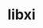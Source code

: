 ---
title: "libxi"
layout: cache
categories: [package, develop]
meta: {"compilers": ["gcc@=11.4.0", "oneapi@=2024.2.1"], "num_specs": 13, "num_specs_by_stack": {"e4s": 8, "e4s-oneapi": 5, "root": 13}, "oss": ["ubuntu22.04"], "platforms": ["linux"], "stacks": ["e4s", "e4s-oneapi", "root"], "targets": ["x86_64_v3"], "versions": ["1.7.10"]}
spec_details: [{"compiler": "oneapi@=2024.2.1", "hash": "34lhllrsdz2groi4nwnozsqedqybpnva", "os": "ubuntu22.04", "platform": "linux", "size": "-", "stacks": ["e4s-oneapi", "root"], "target": "x86_64_v3", "variants": ["build_system=autotools"], "versions": ["1.7.10"]}, {"compiler": "gcc@=11.4.0", "hash": "4wk3qzfsqfz5wa7fj2t5bzhssuhskblq", "os": "ubuntu22.04", "platform": "linux", "size": "-", "stacks": ["e4s", "root"], "target": "x86_64_v3", "variants": ["build_system=autotools"], "versions": ["1.7.10"]}, {"compiler": "gcc@=11.4.0", "hash": "6qivilvodo7m2c227256vndetzamcj3m", "os": "ubuntu22.04", "platform": "linux", "size": "-", "stacks": ["e4s", "root"], "target": "x86_64_v3", "variants": ["build_system=autotools"], "versions": ["1.7.10"]}, {"compiler": "oneapi@=2024.2.1", "hash": "ab53ypm2eyuaj6cthq6nh2smeanhbgy6", "os": "ubuntu22.04", "platform": "linux", "size": "-", "stacks": ["e4s-oneapi", "root"], "target": "x86_64_v3", "variants": ["build_system=autotools"], "versions": ["1.7.10"]}, {"compiler": "gcc@=11.4.0", "hash": "f7l3o3ojozpngtfipxqevv7mfwcxd6ib", "os": "ubuntu22.04", "platform": "linux", "size": "-", "stacks": ["e4s", "root"], "target": "x86_64_v3", "variants": ["build_system=autotools"], "versions": ["1.7.10"]}, {"compiler": "oneapi@=2024.2.1", "hash": "g6tt6qt6p2b63jbmjmnlwwbcsh5w24ax", "os": "ubuntu22.04", "platform": "linux", "size": "-", "stacks": ["e4s-oneapi", "root"], "target": "x86_64_v3", "variants": ["build_system=autotools"], "versions": ["1.7.10"]}, {"compiler": "gcc@=11.4.0", "hash": "hicbgj535jhlzuhtcruexyks23qrxivp", "os": "ubuntu22.04", "platform": "linux", "size": "-", "stacks": ["e4s", "root"], "target": "x86_64_v3", "variants": ["build_system=autotools"], "versions": ["1.7.10"]}, {"compiler": "gcc@=11.4.0", "hash": "mrlcturxhjjyh3hcmu52lwjk7c36tzhu", "os": "ubuntu22.04", "platform": "linux", "size": "-", "stacks": ["e4s", "root"], "target": "x86_64_v3", "variants": ["build_system=autotools"], "versions": ["1.7.10"]}, {"compiler": "oneapi@=2024.2.1", "hash": "pjkw45txfdgoviga3d2niuk7selb6sfq", "os": "ubuntu22.04", "platform": "linux", "size": "-", "stacks": ["e4s-oneapi", "root"], "target": "x86_64_v3", "variants": ["build_system=autotools"], "versions": ["1.7.10"]}, {"compiler": "gcc@=11.4.0", "hash": "qrodhi56phaicwrntlj2wc7k3xuvsew7", "os": "ubuntu22.04", "platform": "linux", "size": "-", "stacks": ["e4s", "root"], "target": "x86_64_v3", "variants": ["build_system=autotools"], "versions": ["1.7.10"]}, {"compiler": "oneapi@=2024.2.1", "hash": "uuzbytabw7tuvcxokmuon7nryndj5cze", "os": "ubuntu22.04", "platform": "linux", "size": "-", "stacks": ["e4s-oneapi", "root"], "target": "x86_64_v3", "variants": ["build_system=autotools"], "versions": ["1.7.10"]}, {"compiler": "gcc@=11.4.0", "hash": "zee67fhjr7ah5hdovczbb4jwff6jp3fx", "os": "ubuntu22.04", "platform": "linux", "size": "-", "stacks": ["e4s", "root"], "target": "x86_64_v3", "variants": ["build_system=autotools"], "versions": ["1.7.10"]}, {"compiler": "gcc@=11.4.0", "hash": "zucz6uf24eas3tavluqffnlcc4dtc36h", "os": "ubuntu22.04", "platform": "linux", "size": "-", "stacks": ["e4s", "root"], "target": "x86_64_v3", "variants": ["build_system=autotools"], "versions": ["1.7.10"]}]
---